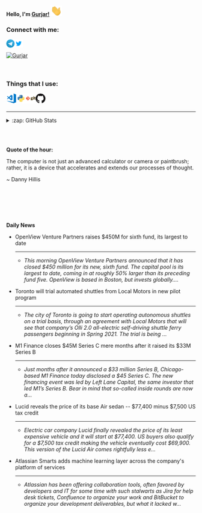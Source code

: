 #### Hello, I'm [Gurjar!](https://GurjarKing.github.io) <img src="https://raw.githubusercontent.com/ABSphreak/ABSphreak/master/gifs/Hi.gif" width="30px"></h2>


### Connect with me:

[<img align="left" alt="Gurjar | Telegram" width="22px" src="https://raw.githubusercontent.com/github/explore/80688e429a7d4ef2fca1e82350fe8e3517d3494d/topics/telegram/telegram.png" />][Telegram]
[<img align="left" alt="Gurjar | Twitter" width="22px" src="https://raw.githubusercontent.com/github/explore/80688e429a7d4ef2fca1e82350fe8e3517d3494d/topics/twitter/twitter.png" />][Twitter]
<br >
<br >
<a href="https://github.com/GurjarKing"><img src="https://komarev.com/ghpvc/?username=GurjarKing" alt="Gurjar" /></a> <br />
<br />
<br />
<!-- <br >

![](https://visitor-badge.glitch.me/badge?page_id=GurjarKing)

<br /> -->

### Things that I use:

[<img align="left" alt="Visual Studio Code" width="26px" src="https://raw.githubusercontent.com/github/explore/80688e429a7d4ef2fca1e82350fe8e3517d3494d/topics/visual-studio-code/visual-studio-code.png" />][VSCode]
[<img align="left" alt="Python" width="26px" src="https://raw.githubusercontent.com/github/explore/80688e429a7d4ef2fca1e82350fe8e3517d3494d/topics/python/python.png" />][Python]
[<img align="left" alt="Git" width="26px" src="https://raw.githubusercontent.com/github/explore/80688e429a7d4ef2fca1e82350fe8e3517d3494d/topics/git/git.png" />][Git]
[<img align="left" alt="GitHub" width="26px" src="https://raw.githubusercontent.com/github/explore/78df643247d429f6cc873026c0622819ad797942/topics/github/github.png" />][Github]

<br />
<br />

---
<details>
  <summary>:zap: GitHub Stats</summary>

<img align="left" alt="Gurjar's Github Stats" src="https://github-readme-stats.vercel.app/api?username=GurjarKing&show_icons=true&hide_border=true&count_private=true&include_all_commit=true&theme=algolia" />

</details>

<!-- ### 🔔 My latest tweet
<a href="https://twitter.com/Gurjar_King43" target="_blank">
	<img src="https://github.com/GurjarKing/GurjarKing/raw/master/tweet.png" width="70%" align="center" alt="Click to view on Twitter" title="My latest tweet, as an image"/>
</a> -->
<br>

<pre>

</pre>

**Quote of the hour:**

The computer is not just an advanced calculator or camera or paintbrush; rather, it is a device that accelerates and extends our processes of thought.

~ Danny Hillis
<pre>

</pre>
<br>
<pre>


</pre>
<strong>Daily News</strong>
  
  - OpenView Venture Partners raises $450M for sixth fund, its largest to date
     <hr/>
     
      - *This morning OpenView Venture Partners announced that it has closed $450 million for its new, sixth fund. The capital pool is its largest to date, coming in at roughly 50% larger than its preceding fund five. OpenView is based in Boston, but invests globally.…*
     
  - Toronto will trial automated shuttles from Local Motors in new pilot program
      <hr/>
      
      - *The city of Toronto is going to start operating autonomous shuttles on a trial basis, through an agreement with Local Motors that will see that company’s Olli 2.0 all-electric self-driving shuttle ferry passengers beginning in Spring 2021. The trial is being …*
      
  - M1 Finance closes $45M Series C mere months after it raised its $33M Series B
      <hr/>
      
      - *Just months after it announced a $33 million Series B, Chicago-based M1 Finance today disclosed a $45 Series C. The new financing event was led by Left Lane Capital, the same investor that led M1’s Series B. Bear in mind that so-called inside rounds are now a…*
      
  - Lucid reveals the price of its base Air sedan -- $77,400 minus $7,500 US tax credit
      <hr/>
      
      - *Electric car company Lucid finally revealed the price of its least expensive vehicle and it will start at $77,400. US buyers also qualify for a $7,500 tax credit making the vehicle eventually cost $69,900. This version of the Lucid Air comes rightfully less e…*
       
  - Atlassian Smarts adds machine learning layer across the company's platform of services
      <hr/>
       
       - *Atlassian has been offering collaboration tools, often favored by developers and IT for some time with such stalwarts as Jira for help desk tickets, Confluence to organize your work and BitBucket to organize your development deliverables, but what it lacked w…*
      

<br />

[VSCode]: https://code.visualstudio.com/
[Python]: https://www.python.org/
[Git]: https://git-scm.com/
[Github]: https://github.com/
[Telegram]: https://t.me/Gurjar_King/
[Twitter]: https://twitter.com/Gurjar_King43/
